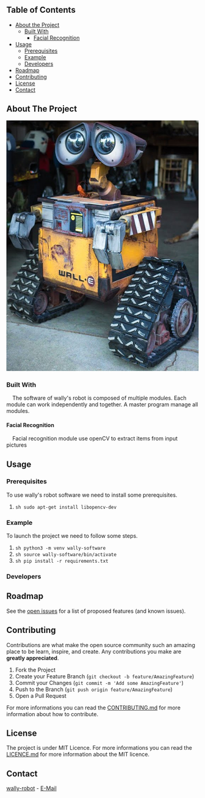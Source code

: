 ## **Table of Contents**

* [About the Project](#about-the-project)
  * [Built With](#built-with)
    * [Facial Recognition](#facial-recognition)
* [Usage](#Usage)
  * [Prerequisites](#prerequisite)
  * [Example](#example)
  * [Developers](#developers)
* [Roadmap](#roadmap)
* [Contributing](#contributing)
* [License](#license)
* [Contact](#contact)


## **About The Project**

<p align="center">
  <img width="545" height="656" src="ressources/imgs/wally-robot.png">
</p>


### **Built With**

&nbsp;&nbsp;&nbsp;&nbsp;The software of wally's robot is composed of multiple modules. Each module can work independently and together. A master program manage all modules.

#### **Facial Recognition**

&nbsp;&nbsp;&nbsp;&nbsp;Facial recognition module use openCV to extract items from input pictures 
## Usage

### Prerequisites

To use wally's robot software we need to install some prerequisites.

1. ```sh sudo apt-get install libopencv-dev```

### Example

To launch the project we need to follow some steps.

1. ```sh python3 -m venv wally-software```
2. ```sh source wally-software/bin/activate```
3. ```sh pip install -r requirements.txt```

### Developers

## **Roadmap**

See the [open issues](https://github.com/wally-robot/wally-software/issues) for a list of proposed features (and known issues).

## **Contributing**

Contributions are what make the open source community such an amazing place to be learn, inspire, and create. Any contributions you make are **greatly appreciated**.

1. Fork the Project
2. Create your Feature Branch (`git checkout -b feature/AmazingFeature`)
3. Commit your Changes (`git commit -m 'Add some AmazingFeature'`)
4. Push to the Branch (`git push origin feature/AmazingFeature`)
5. Open a Pull Request

For more informations you can read the  [CONTRIBUTING.md](https://github.com/wally-robot/wally-software/blob/master/CONTRIBUTING.md) for more information about how to contribute.

## **License**

The project is under MIT Licence. For more informations you can read the  [LICENCE.md](https://github.com/wally-robot/wally-software/blob/master/LICENSE) for more information about the MIT licence.

## **Contact**

[wally-robot](https://github.com/wally-robot) - [E-Mail](mailto:remi.boivin@epitech.eu)

